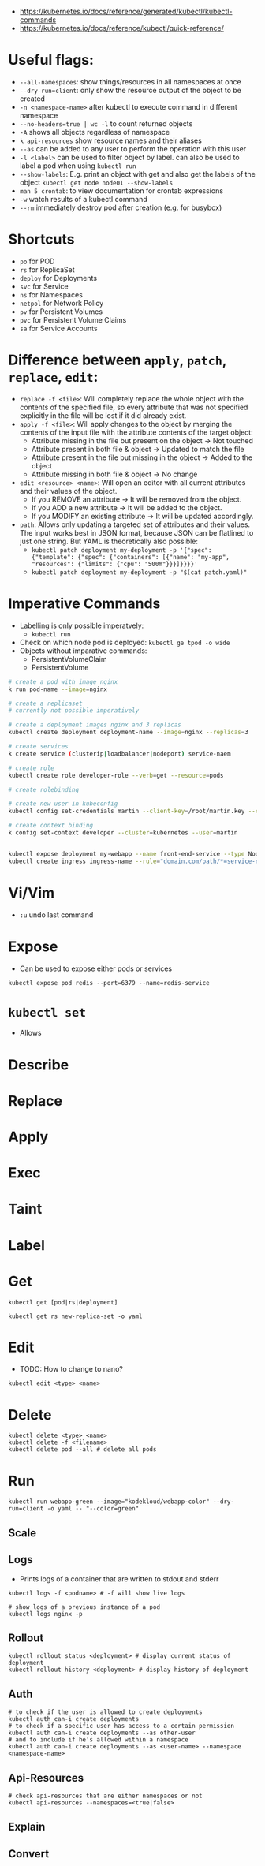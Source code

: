 * https://kubernetes.io/docs/reference/generated/kubectl/kubectl-commands
* https://kubernetes.io/docs/reference/kubectl/quick-reference/

# Useful flags:
* `--all-namespaces`: show things/resources in all namespaces at once
* `--dry-run=client`: only show the resource output of the object to be created
* `-n <namespace-name>` after kubectl to execute command in different namespace
* `--no-headers=true | wc -l` to count returned objects
* `-A` shows all objects regardless of namespace
* `k api-resources` show resource names and their aliases
* `--as` can be added to any user to perform the operation with this user
* `-l <label>` can be used to filter object by label. can also be used to label a pod when using `kubectl run`
* `--show-labels`: E.g. print an object with get and also get the labels of the object `kubectl get node node01 --show-labels`
* `man 5 crontab`: to view documentation for crontab expressions
* `-w` watch results of a kubectl command
* `--rm` immediately destroy pod after creation (e.g. for busybox)

# Shortcuts
* `po` for POD
* `rs` for ReplicaSet
* `deploy` for Deployments
* `svc` for Service
* `ns` for Namespaces
* `netpol` for Network Policy
* `pv` for Persistent Volumes
* `pvc` for Persistent Volume Claims
* `sa` for Service Accounts

# Difference between `apply`, `patch`, `replace`, `edit`:
* `replace -f <file>`: Will completely replace the whole object with the contents of the specified file, so every attribute that was not specified explicitly in the file will be lost if it did already exist.
* `apply -f <file>`: Will apply changes to the object by merging the contents of the input file with the attribute contents of the target object:
  * Attribute missing in the file but present on the object → Not touched
  * Attribute present in both file & object → Updated to match the file
  * Attribute present in the file but missing in the object → Added to the object
  * Attribute missing in both file & object → No change
* `edit <resource> <name>`: Will open an editor with all current attributes and their values of the object. 
  * If you REMOVE an attribute → It will be removed from the object.
  * If you ADD a new attribute → It will be added to the object.
  * If you MODIFY an existing attribute → It will be updated accordingly.
* `path`: Allows only updating a targeted set of attributes and their values. The input works best in JSON format, because JSON can be flatlined to just one string. But YAML is theoretically also possible:
  * `kubectl patch deployment my-deployment -p '{"spec": {"template": {"spec": {"containers": [{"name": "my-app", "resources": {"limits": {"cpu": "500m"}}}]}}}}'`
  * `kubectl patch deployment my-deployment -p "$(cat patch.yaml)"`

# Imperative Commands
* Labelling is only possible imperatvely:
  * `kubectl run`
* Check on which node pod is deployed: `kubectl ge tpod -o wide`
* Objects without imparative commands:
  * PersistentVolumeClaim
  * PersistentVolume
```bash
# create a pod with image nginx
k run pod-name --image=nginx

# create a replicaset
# currently not possible imperatively

# create a deployment images nginx and 3 replicas
kubectl create deployment deployment-name --image=nginx --replicas=3

# create services
k create service (clusterip|loadbalancer|nodeport) service-naem

# create role
kubectl create role developer-role --verb=get --resource=pods

# create rolebinding

# create new user in kubeconfig
kubectl config set-credentials martin --client-key=/root/martin.key --client-certificate=/root/martin.crt

# create context binding
k config set-context developer --cluster=kubernetes --user=martin


kubectl expose deployment my-webapp --name front-end-service --type NodePort --port 80
kubectl create ingress ingress-name --rule="domain.com/path/*=service-name:service-port"
```

# Vi/Vim
* `:u` undo last command

# Expose
* Can be used to expose either pods or services
```
kubectl expose pod redis --port=6379 --name=redis-service
```
# `kubectl set`
* Allows 

# Describe

# Replace

# Apply

# Exec

# Taint

# Label

# Get
```
kubectl get [pod|rs|deployment]

kubectl get rs new-replica-set -o yaml
```

# Edit
* TODO: How to change to nano?
```
kubectl edit <type> <name>
```

# Delete
```
kubectl delete <type> <name>
kubectl delete -f <filename>
kubectl delete pod --all # delete all pods
```

# Run
```
kubectl run webapp-green --image="kodekloud/webapp-color" --dry-run=client -o yaml -- "--color=green"
```

## Scale

## Logs
* Prints logs of a container that are written to stdout and stderr
```
kubectl logs -f <podname> # -f will show live logs

# show logs of a previous instance of a pod
kubectl logs nginx -p
```

## Rollout
```
kubectl rollout status <deployment> # display current status of deployment
kubectl rollout history <deployment> # display history of deployment
```

## Auth
```
# to check if the user is allowed to create deployments
kubectl auth can-i create deployments
# to check if a specific user has access to a certain permission
kubectl auth can-i create deployments --as other-user
# and to include if he's allowed within a namespace
kubectl auth can-i create deployments --as <user-name> --namespace <namespace-name>
```

## Api-Resources
```
# check api-resources that are either namespaces or not
kubectl api-resources --namespaces=<true|false>
```

## Explain

## Convert
